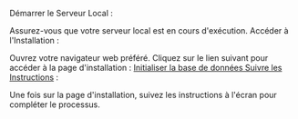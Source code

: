 Démarrer le Serveur Local :

Assurez-vous que votre serveur local est en cours d'exécution.
Accéder à l'Installation :

Ouvrez votre navigateur web préféré.
Cliquez sur le lien suivant pour accéder à la page d'installation : [Initialiser la base de données
Suivre les Instructions](http://127.0.0.1:8080/install/install.php) :

Une fois sur la page d'installation, suivez les instructions à l'écran pour compléter le processus.
